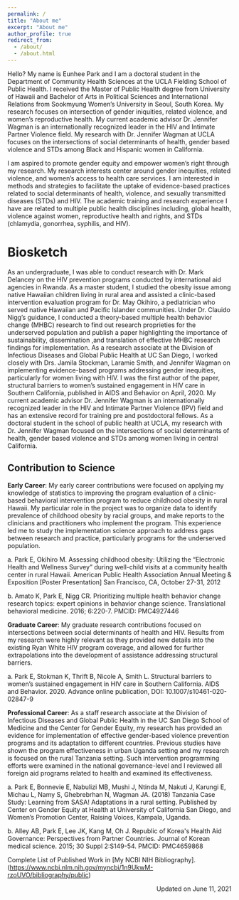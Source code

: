 ```yaml
---
permalink: /
title: "About me"
excerpt: "About me"
author_profile: true
redirect_from: 
  - /about/
  - /about.html
---
```


Hello? My name is Eunhee Park and I am a doctoral student in the Department of Community Health Sciences at the UCLA Fielding School of Public Health. I received the Master of Public Health degree from University of Hawaii and Bachelor of Arts in Political Sciences and International Relations from Sookmyung Women’s University in Seoul, South Korea. My research focuses on intersection of gender iniquities, related violence, and women’s reproductive health. My current academic advisor Dr. Jennifer Wagman is an internationally recognized leader in the HIV and Intimate Partner Violence field. My research with Dr. Jennifer Wagman at UCLA focuses on the intersections of social determinants of health, gender based violence and STDs among Black and Hispanic women in California.

I am aspired to promote gender equity and empower women’s right through my research. My research interests center around gender inequities, related violence, and women’s access to health care services. I am interested in methods and strategies to facilitate the uptake of evidence-based practices related to social determinants of health, violence, and sexually transmitted diseases (STDs) and HIV. The academic training and research experience I have are related to multiple public health disciplines including, global health, violence against women, reproductive health and rights, and STDs (chlamydia, gonorrhea, syphilis, and HIV). 

Biosketch
======

As an undergraduate, I was able to conduct research with Dr. Mark Delancey on the HIV prevention programs conducted by international aid agencies in Rwanda. As a master student, I studied the obesity issue among native Hawaiian children living in rural area and assisted a clinic-based intervention evaluation program for Dr. May Okihiro, a pediatrician who served native Hawaiian and Pacific Islander communities. Under Dr. Clauido Nigg’s guidance, I conducted a theory-based multiple health behavior change (MHBC) research to find out research proprieties for the underserved population and publish a paper highlighting the importance of sustainability, dissemination ,and translation of effective MHBC research findings for implementation. As a research associate at the Division of Infectious Diseases and Global Public Health at UC San Diego, I worked closely with Drs. Jamila Stockman, Laramie Smith, and Jennifer Wagman on implementing evidence-based programs addressing gender inequities, particularly for women living with HIV. I was the first author of the paper, structural barriers to women’s sustained engagement in HIV care in Southern California, published in AIDS and Behavior on April, 2020. My current academic advisor Dr. Jennifer Wagman is an internationally recognized leader in the HIV and Intimate Partner Violence (IPV) field and has an extensive record for training pre and postdoctoral fellows. As a doctoral student in the school of public health at UCLA, my research with Dr. Jennifer Wagman focused on the intersections of social determinants of health, gender based violence and STDs among women living in central California. 

Contribution to Science
------
**Early Career**: My early career contributions were focused on applying my knowledge of statistics to improving the program evaluation of a clinic-based behavioral intervention program to reduce childhood obesity in rural Hawaii. My particular role in the project was to organize data to identify prevalence of childhood obesity by racial groups, and make reports to the clinicians and practitioners who implement the program. This experience led me to study the implementation science approach to address gaps between research and practice, particularly programs for the underserved population. 

a.	Park E, Okihiro M. Assessing childhood obesity: Utilizing the “Electronic Health and Wellness Survey” during well-child visits at a community health center in rural Hawaii. American Public Health Association Annual Meeting & Exposition [Poster Presentation] San Francisco, CA, October 27-31, 2012
  
b.	Amato K, Park E, Nigg CR. Prioritizing multiple health behavior change research topics: expert opinions in behavior change science. Translational behavioral medicine. 2016; 6:220-7. PMCID: PMC4927446

**Graduate Career**: My graduate research contributions focused on intersections between social determinants of health and HIV. Results from my research were highly relevant as they provided new details into the existing Ryan White HIV program coverage, and allowed for further extrapolations into the development of assistance addressing structural barriers.

a.	Park E, Stokman K, Thrift B, Nicole A, Smith L. Structural barriers to women’s sustained engagement in HIV care in Southern California. AIDS and Behavior. 2020. Advance online publication, DOI: 10.1007/s10461-020-02847-9

**Professional Career**: As a staff research associate at the Division of Infectious Diseases and Global Public Health in the UC San Diego School of Medicine and the Center for Gender Equity, my research has provided an evidence for implementation of effective gender-based violence prevention programs and its adaptation to different countries. Previous studies have shown the program effectiveness in urban Uganda setting and my research is focused on the rural Tanzania setting. Such intervention programming efforts were examined in the national governance-level and I reviewed all foreign aid programs related to health and examined its effectiveness.

a.	Park E, Bonnevie E, Nabulizi MB, Mushi J, Ntinda M, Nakuti J, Karungi E, Michau L, Namy S, Ghebrebrhan N, Wagman JA. (2018) Tanzania Case Study: Learning from SASA! Adaptations in a rural setting. Published by Center on Gender Equity at Health at University of California San Diego, and Women’s Promotion Center, Raising Voices, Kampala, Uganda.

b.	Alley AB, Park E, Lee JK, Kang M, Oh J. Republic of Korea's Health Aid Governance: Perspectives from Partner Countries. Journal of Korean medical science. 2015; 30 Suppl 2:S149-54. PMCID: PMC4659868

Complete List of Published Work in [My NCBI NIH Bibliography].(https://www.ncbi.nlm.nih.gov/myncbi/1n9UkwM-rzoUVO/bibliography/public)

<P align=right> Updated on June 11, 2021 </P> 
